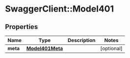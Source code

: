 # SwaggerClient::Model401

## Properties
Name | Type | Description | Notes
------------ | ------------- | ------------- | -------------
**meta** | [**Model401Meta**](Model401Meta.md) |  | [optional] 

